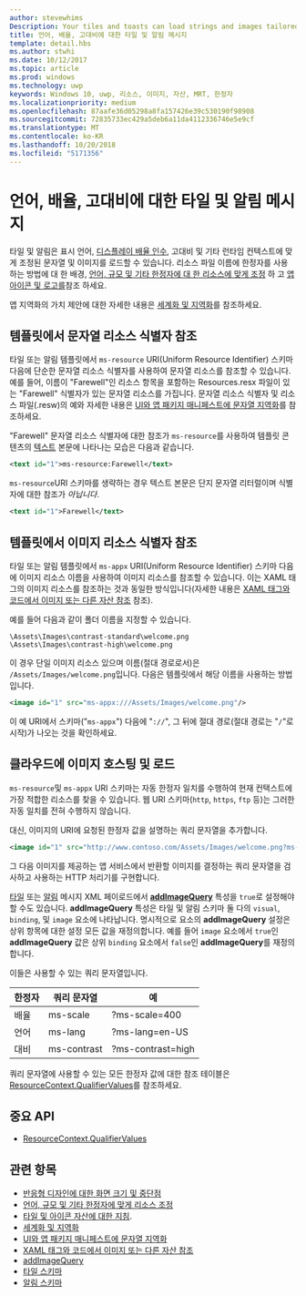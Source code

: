 ```yaml
---
author: stevewhims
Description: Your tiles and toasts can load strings and images tailored for display language, display scale factor, high contrast, and other runtime contexts.
title: 언어, 배율, 고대비에 대한 타일 및 알림 메시지
template: detail.hbs
ms.author: stwhi
ms.date: 10/12/2017
ms.topic: article
ms.prod: windows
ms.technology: uwp
keywords: Windows 10, uwp, 리소스, 이미지, 자산, MRT, 한정자
ms.localizationpriority: medium
ms.openlocfilehash: 87aafe36d05298a8fa157426e39c530190f98908
ms.sourcegitcommit: 72835733ec429a5deb6a11da4112336746e5e9cf
ms.translationtype: MT
ms.contentlocale: ko-KR
ms.lasthandoff: 10/20/2018
ms.locfileid: "5171356"
---
```

# <a name="tile-and-toast-notification-support-for-language-scale-and-high-contrast"></a>언어, 배율, 고대비에 대한 타일 및 알림 메시지

타일 및 알림은 표시 언어, [디스플레이 배율 인수](../../layout/screen-sizes-and-breakpoints-for-responsive-design.md), 고대비 및 기타 런타임 컨텍스트에 맞게 조정된 문자열 및 이미지를 로드할 수 있습니다. 리소스 파일 이름에 한정자를 사용 하는 방법에 대 한 배경, [언어, 규모 및 기타 한정자에 대 한 리소스에 맞게 조정](../../../app-resources/tailor-resources-lang-scale-contrast.md) 하 고 [앱 아이콘 및 로고를](/windows/uwp/design/style/app-icons-and-logos)참조 하세요.

앱 지역화의 가치 제안에 대한 자세한 내용은 [세계화 및 지역화](../../globalizing/globalizing-portal.md)를 참조하세요.

## <a name="refer-to-a-string-resource-from-a-template"></a>템플릿에서 문자열 리소스 식별자 참조

타일 또는 알림 템플릿에서 `ms-resource` URI(Uniform Resource Identifier) 스키마 다음에 단순한 문자열 리소스 식별자를 사용하여 문자열 리소스를 참조할 수 있습니다. 예를 들어, 이름이 "Farewell"인 리소스 항목을 포함하는 Resources.resx 파일이 있는 "Farewell" 식별자가 있는 문자열 리소스를 가집니다. 문자열 리소스 식별자 및 리소스 파일(.resw)의 예와 자세한 내용은 [UI와 앱 패키지 매니페스트에 문자열 지역화](../../../app-resources/localize-strings-ui-manifest.md)를 참조하세요.

"Farewell" 문자열 리소스 식별자에 대한 참조가 `ms-resource`를 사용하여 템플릿 콘텐츠의 [텍스트](/uwp/schemas/tiles/tilesschema/element-text?branch=live) 본문에 나타나는 모습은 다음과 같습니다.

```xml
<text id="1">ms-resource:Farewell</text>
```

`ms-resource`URI 스키마를 생략하는 경우 텍스트 본문은 단지 문자열 리터럴이며 식별자에 대한 참조가 *아닙니다*.

```xml
<text id="1">Farewell</text>
```

## <a name="refer-to-an-image-resource-from-a-template"></a>템플릿에서 이미지 리소스 식별자 참조

타일 또는 알림 템플릿에서 `ms-appx` URI(Uniform Resource Identifier) 스키마 다음에 이미지 리소스 이름을 사용하여 이미지 리소스를 참조할 수 있습니다. 이는 XAML 태그의 이미지 리소스를 참조하는 것과 동일한 방식입니다(자세한 내용은 [XAML 태그와 코드에서 이미지 또는 다른 자산 참조](../../../app-resources/images-tailored-for-scale-theme-contrast.md#reference-an-image-or-other-asset-from-xaml-markup-and-code) 참조).

예를 들어 다음과 같이 폴더 이름을 지정할 수 있습니다.

```
\Assets\Images\contrast-standard\welcome.png
\Assets\Images\contrast-high\welcome.png
```

이 경우 단일 이미지 리소스 있으며 이름(절대 경로로서)은 `/Assets/Images/welcome.png`입니다. 다음은 템플릿에서 해당 이름을 사용하는 방법입니다.

```xml
<image id="1" src="ms-appx:///Assets/Images/welcome.png"/>
```

이 예 URI에서 스키마("`ms-appx`") 다음에 "`://`", 그 뒤에 절대 경로(절대 경로는 "`/`"로 시작)가 나오는 것을 확인하세요.

## <a name="hosting-and-loading-images-in-the-cloud"></a>클라우드에 이미지 호스팅 및 로드

`ms-resource`및 `ms-appx` URI 스키마는 자동 한정자 일치를 수행하여 현재 컨택스트에 가장 적합한 리소스를 찾을 수 있습니다. 웹 URI 스키마(`http`, `https`, `ftp` 등)는 그러한 자동 일치를 전혀 수행하지 않습니다.

대신, 이미지의 URI에 요청된 한정자 값을 설명하는 쿼리 문자열을 추가합니다.

```xml
<image id="1" src="http://www.contoso.com/Assets/Images/welcome.png?ms-lang=en-US"/>
```

그 다음 이미지를 제공하는 앱 서비스에서 반환할 이미지를 결정하는 쿼리 문자열을 검사하고 사용하는 HTTP 처리기를 구현합니다.

[타일](/uwp/schemas/tiles/tilesschema/schema-root?branch=live) 또는 [알림](/uwp/schemas/tiles/toastschema/schema-root?branch=live) 메시지 XML 페이로드에서 [**addImageQuery**](/uwp/schemas/tiles/tilesschema/element-visual?branch=live) 특성을 `true`로 설정해야 할 수도 있습니다. **addImageQuery** 특성은 타일 및 알림 스키마 둘 다의 `visual`, `binding`, 및 `image` 요소에 나타납니다. 명시적으로 요소의 **addImageQuery** 설정은 상위 항목에 대한 설정 모든 값을 재정의합니다. 예를 들어 `image` 요소에서 `true`인 **addImageQuery** 값은 상위 `binding` 요소에서 `false`인 **addImageQuery**를 재정의합니다.

이들은 사용할 수 있는 쿼리 문자열입니다.

| 한정자 | 쿼리 문자열 | 예 |
| --------- | ------------ | ------- |
| 배율 | ms-scale | ?ms-scale=400 |
| 언어 | ms-lang | ?ms-lang=en-US |
| 대비 | ms-contrast | ?ms-contrast=high |

쿼리 문자열에 사용할 수 있는 모든 한정자 값에 대한 참조 테이블은 [ResourceContext.QualifierValues](/uwp/api/windows.applicationmodel.resources.core.resourcecontext.QualifierValues)를 참조하세요.

## <a name="important-apis"></a>중요 API

* [ResourceContext.QualifierValues](/uwp/api/windows.applicationmodel.resources.core.resourcecontext.QualifierValues)

## <a name="related-topics"></a>관련 항목

* [반응형 디자인에 대한 화면 크기 및 중단점](../../layout/screen-sizes-and-breakpoints-for-responsive-design.md)
* [언어, 규모 및 기타 한정자에 맞게 리소스 조정](../../../app-resources/tailor-resources-lang-scale-contrast.md)
* [타일 및 아이콘 자산에 대한 지침](app-assets.md).
* [세계화 및 지역화](../../globalizing/globalizing-portal.md)
* [UI와 앱 패키지 매니페스트에 문자열 지역화](../../../app-resources/localize-strings-ui-manifest.md)
* [XAML 태그와 코드에서 이미지 또는 다른 자산 참조](../../../app-resources/images-tailored-for-scale-theme-contrast.md)
* [addImageQuery](/uwp/schemas/tiles/tilesschema/element-visual?branch=live)
* [타일 스키마](/uwp/schemas/tiles/tilesschema/schema-root?branch=live)
* [알림 스키마](/uwp/schemas/tiles/toastschema/schema-root?branch=live)
